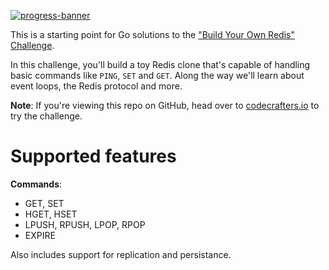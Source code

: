 [![progress-banner](https://backend.codecrafters.io/progress/redis/cffeb632-4829-4fb0-80bc-11fa741a536a)](https://app.codecrafters.io/users/codecrafters-bot?r=2qF)

This is a starting point for Go solutions to the
["Build Your Own Redis" Challenge](https://codecrafters.io/challenges/redis).

In this challenge, you'll build a toy Redis clone that's capable of handling
basic commands like `PING`, `SET` and `GET`. Along the way we'll learn about
event loops, the Redis protocol and more.

**Note**: If you're viewing this repo on GitHub, head over to
[codecrafters.io](https://codecrafters.io) to try the challenge.

# Supported features

**Commands**:
- GET, SET
- HGET, HSET
- LPUSH, RPUSH, LPOP, RPOP
- EXPIRE

Also includes support for replication and persistance.
